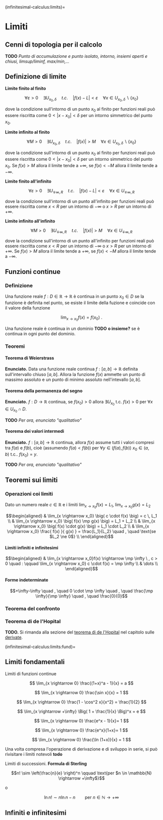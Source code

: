 (infinitesimal-calculus:limits)=
# Limiti

## Cenni di topologia per il calcolo
**TODO** *Punto di accumulazione e punto isolato, intorno, insiemi aperti e chiusi, limsup/liminf, max/min,...*

## Definizione di limite
<!-- **Limite destro e sinistro**<br> -->

**Limite finito al finito**

$$\forall \varepsilon > 0 \quad \exists U_{x_0,\delta} \quad {t.c.} \quad |f(x) - L| < \varepsilon \quad \forall x \in U_{x_0, \delta} \backslash \{x_0\}$$

dove la condizione sull'intorno di un punto $x_0$ al finito per funzioni reali può essere riscritta come $0 < | x - x_0 | <  \delta$ per un intorno simmetrico del punto $x_0$.

**Limite infinito al finito**

$$\forall M > 0 \quad \exists U_{x_0,\delta} \quad {t.c.} \quad |f(x)| > M \quad \forall x \in U_{x_0, \delta} \backslash \{x_0\}$$

dove la condizione sull'intorno di un punto $x_0$ al finito per funzioni reali può essere riscritta come $0 < | x - x_0 | <  \delta$ per un intorno simmetrico del punto $x_0$. Se $f(x) > M$ allora il limite tende a $+\infty$, se $f(x) < -M$ allora il limite tende a $-\infty$.

**Limite finito all'infinito**

$$\forall \varepsilon > 0 \quad \exists U_{\mp\infty,R} \quad {t.c.} \quad |f(x) - L| < \varepsilon \quad \forall x \in U_{\mp\infty, R}$$

dove la condizione sull'intorno di un punto all'infinito per funzioni reali può essere riscritta come $x < R$ per un intorno di $-\infty$ o $x > R$ per un intorno di $+\infty$.

**Limite infinito all'infinito**

$$\forall M > 0 \quad \exists U_{\mp \infty, R} \quad {t.c.} \quad |f(x)| > M \quad \forall x \in U_{\mp \infty, R}$$

dove la condizione sull'intorno di un punto all'infinito per funzioni reali può essere riscritta come $x < R$ per un intorno di $-\infty$ o $x > R$ per un intorno di $+\infty$. Se $f(x) > M$ allora il limite tende a $+\infty$, se $f(x) < -M$ allora il limite tende a $-\infty$.
 
## Funzioni continue
### Definizione
Una funzione reale $f: D \in \mathbb{R} \rightarrow \mathbb{R}$ è continua in un punto $x_0 \in D$ se la funzione è definita nel punto, se esiste il limite della fuzione e coincide con il valore della funzione

$$\lim_{x \rightarrow x_0} f(x) = f(x_0) \ .$$

Una funzione reale è continua in un dominio **TODO** **o insieme?** se è continua in ogni punto del dominio.

### Teoremi
#### Teorema di Weierstrass
**Enunciato.** Data una funzione reale continua $f: [a,b] \rightarrow \mathbb{R}$ definita sull'intervallo chiuso $[a,b]$. Allora la funzione $f(x)$ ammette un punto di massimo assoluto e un punto di minimo assoluto nell'intevallo $[a,b]$.

#### Teorema della permanenza del segno
**Enunciato.** $f: D \rightarrow \mathbb{R}$ continua, se $f(x_0) > 0$ allora $\exists U_{x_0}$ t.c. $f(x) > 0$ per $\forall x \in U_{x_0} \cap D$.

**TODO** *Per ora, enunciato "qualitativo"*

#### Teorema dei valori intermedi
**Enunciato.** $f: [a,b] \rightarrow \mathbb{R}$ continua, allora $f(x)$ assume tutti i valori compresi tra $f(a)$ e $f(b)$, cioè (assumendo $f(a) < f(b)$) per $\forall y \in (f(a), f(b)) \ x_0 \in (a,b) \ \text{t.c..} \ f(x_0) = y$. 

**TODO** *Per ora, enunciato "qualitativo"*

## Teoremi sui limiti

### Operazioni coi limiti
Dato un numero reale $c \in \mathbb{R}$ e i limiti $\lim_{x \rightarrow x_0} f(x) = L_1$, $\lim_{x \rightarrow x_0} g(x) = L_2$

$$\begin{aligned}
 & \lim_{x \rightarrow x_0} \big( c \cdot f(x) \big) = c \, L_1 \\
 & \lim_{x \rightarrow x_0} \big( f(x) \mp g(x) \big) = L_1 + L_2 \\
 & \lim_{x \rightarrow x_0} \big( f(x) \cdot g(x) \big) = L_1 \cdot L_2 \\
 & \lim_{x \rightarrow x_0} \frac{ f(x) }{ g(x) } = \frac{L_1}{L_2} \quad , \quad \text{se $L_2 \ne 0$}  \\
\end{aligned}$$

#### Limiti infiniti e infinitesimi
$$\begin{aligned}
 &  \lim_{x \rightarrow x_0}f(x) \rightarrow \mp \infty \ , c > 0 \quad : \qquad \lim_{x \rightarrow x_0} c \cdot f(x) = \mp \infty \\
 & \dots \\
\end{aligned}$$

#### Forme indeterminate
$$+\infty-\infty \quad , \quad 0 \cdot \mp \infty \quad , \quad \frac{\mp \infty}{\mp \infty} \quad , \quad \frac{0}{0}$$

### Teorema del confronto

### Teorema di de l'Hopital
**TODO.** Si rimanda alla sezione del [teorema di de l'Hopital](infinitesimal-calculus:derivatives:thm:hopital) nel capitolo sulle [derivate](infinitesimal-calculus:derivatives).

(infinitesimal-calculus:limits:fund)=
## Limiti fondamentali
Limiti di funzioni continue

$$ \lim_{x \rightarrow 0} \frac{(1+x)^a - 1}{x} = a $$

$$ \lim_{x \rightarrow 0} \frac{\sin x}{x} = 1 $$

$$ \lim_{x \rightarrow 0} \frac{1 - \cos^2 x}{x^2} = \frac{1}{2} $$

$$ \lim_{x \rightarrow +\infty} \Big( 1 + \frac{1}{x} \Big)^x = e $$

$$ \lim_{x \rightarrow 0} \frac{e^x - 1}{x}= 1 $$

$$ \lim_{x \rightarrow 0} \frac{e^x}{1+x}= 1 $$

$$ \lim_{x \rightarrow 0} \frac{\ln (1+x)}{x} = 1 $$

Una volta compresa l'operazione di derivazione e di sviluppo in serie, si può rivisitare i limiti notevoli **todo**

Limiti di successioni. **Formula di Sterling**

$$n! \sim \left(\frac{n}{e} \right)^n \qquad \text{per $n \in \mathbb{N} \rightarrow +\infty$}$$

o

$$\ln n! \sim n \ln n - n  \qquad \text{per $n \in \mathbb{N} \rightarrow +\infty$}$$

## Infiniti e infinitesimi
